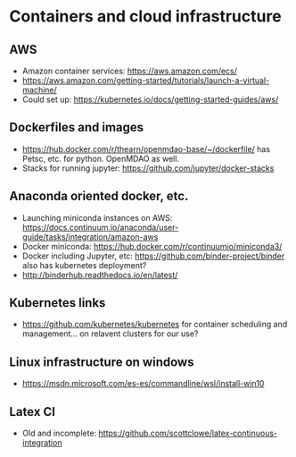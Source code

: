 # Containers and cloud infrastructure

## AWS
- Amazon container services: https://aws.amazon.com/ecs/
- https://aws.amazon.com/getting-started/tutorials/launch-a-virtual-machine/
- Could set up: https://kubernetes.io/docs/getting-started-guides/aws/

## Dockerfiles and images
- https://hub.docker.com/r/thearn/openmdao-base/~/dockerfile/ has Petsc, etc. for python.  OpenMDAO as well.
- Stacks for running jupyter: https://github.com/jupyter/docker-stacks

## Anaconda oriented docker, etc.
- Launching miniconda instances on AWS: https://docs.continuum.io/anaconda/user-guide/tasks/integration/amazon-aws
- Docker miniconda: https://hub.docker.com/r/continuumio/miniconda3/
- Docker including Jupyter, etc: https://github.com/binder-project/binder also has kubernetes deployment?
 - http://binderhub.readthedocs.io/en/latest/
 
## Kubernetes links
- https://github.com/kubernetes/kubernetes for container scheduling and management... on relavent clusters for our use?

## Linux infrastructure on windows
- https://msdn.microsoft.com/es-es/commandline/wsl/install-win10

## Latex CI
- Old and incomplete: https://github.com/scottclowe/latex-continuous-integration 